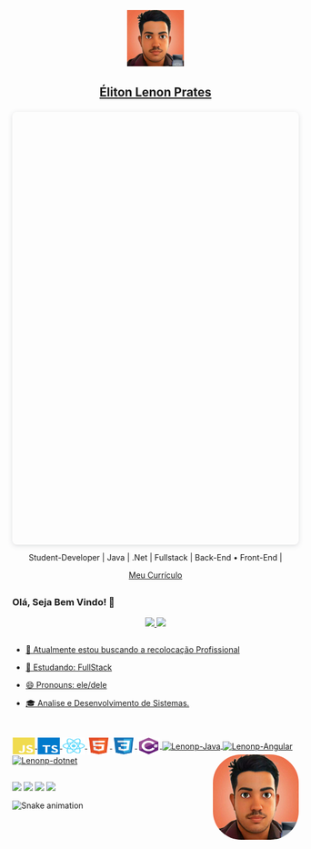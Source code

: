 <p align="center">
  <a href="https://www.linkedin.com/in/%C3%A9lito-lenon-prates-956465141/">
    <img alt="Lenonp" src="https://github.com/Lenonp/Lenonp/blob/main/.github/workflows/Foto-Elito.jpg" width="100" />
    <h2 align="center">Éliton Lenon Prates</h2>
  </a>
  <div style="position: relative; width: 100%; height: 0; padding-top: 141.4286%;
     padding-bottom: 48px; box-shadow: 0 2px 8px 0 rgba(63,69,81,0.16); margin-top: 1.6em; margin-bottom: 0.9em; overflow: hidden;
     border-radius: 8px; will-change: transform;">
  </div>
  
<p align="center">Student-Developer | Java | .Net | Fullstack | Back-End • Front-End |</p>

  <p align="center">
    <a href="https:&#x2F;&#x2F;www.canva.com&#x2F;design&#x2F;DAEgVikpPHw&#x2F;view?    utm_content=DAEgVikpPHw&amp;utm_campaign=designshare&amp;utm_medium=embeds&amp;utm_source=link" target="_blank" rel="noopener">Meu Currículo</a>
  </p>
  
##

### Olá, Seja Bem Vindo! 👋

<div align="center">
  <a href="https://github.com/Lenonp">
  <img height="180em" src="https://github-readme-stats.vercel.app/api?username=Lenonp&show_icons=true&theme=tokyonight&include_all_commits=true&count_private=true"/>
  <img height="180em" src="https://github-readme-stats.vercel.app/api/top-langs/?username=Lenonp&layout=compact&langs_count=7&theme=tokyonight"/>
</div>
  
  ##

- 💼 Atualmente estou buscando a recolocação Profissional
- 📘 Estudando: FullStack
- 😄 Pronouns: ele/dele
- 🎓 Analise e Desenvolvimento de Sistemas.
  
  ##

<div style="display: inline_block"><br>
  <img align="center" alt="Lenonp-Js" height="30" width="40" src="https://raw.githubusercontent.com/devicons/devicon/master/icons/javascript/javascript-plain.svg">
  <img align="center" alt="Lenonp-Ts" height="30" width="40" src="https://raw.githubusercontent.com/devicons/devicon/master/icons/typescript/typescript-plain.svg">
  <img align="center" alt="Lenonp-React" height="30" width="40" src="https://raw.githubusercontent.com/devicons/devicon/master/icons/react/react-original.svg">
  <img align="center" alt="Lenonp-HTML" height="30" width="40" src="https://raw.githubusercontent.com/devicons/devicon/master/icons/html5/html5-original.svg">
  <img align="center" alt="Lenonp-CSS" height="30" width="40" src="https://raw.githubusercontent.com/devicons/devicon/master/icons/css3/css3-original.svg">
  <img align="center" alt="Lenonp-Csharp" height="30" width="40" src="https://raw.githubusercontent.com/devicons/devicon/master/icons/csharp/csharp-original.svg">
  <img align="center" alt="Lenonp-Java" height="30" width="40" src="https://cdn.jsdelivr.net/gh/devicons/devicon/icons/java/java-original-wordmark.svg" />
  <img align="center" alt="Lenonp-Angular" height="30" width="40" src="https://cdn.jsdelivr.net/gh/devicons/devicon/icons/angularjs/angularjs-original.svg" />
  <img align="center" alt="Lenonp-dotnet" height="30" width="40" src="https://cdn.jsdelivr.net/gh/devicons/devicon/icons/dotnetcore/dotnetcore-original.svg" />
  <img align="right" alt="Lenonp" height="150" style="border-radius:50px;" src="https://github.com/Lenonp/Lenonp/blob/main/.github/workflows/Foto-Elito.jpg">
</div>
  
  ##
  
<div> 
  <a href="https://www.instagram.com/elitopratesoficial/" target="_blank"><img src="https://img.shields.io/badge/-Instagram-%23E4405F?style=for-the-badge&logo=instagram&logoColor=white" target="_blank"></a>
 <a href="https://discord.gg/Élito Lenon Prates#3983" target="_blank"><img src="https://img.shields.io/badge/Discord-7289DA?style=for-the-badge&logo=discord&logoColor=white" target="_blank"></a> 
  <a href = "mailto:lenon.prates@gmail.com"><img src="https://img.shields.io/badge/-Gmail-%23333?style=for-the-badge&logo=gmail&logoColor=white" target="_blank"></a>
  <a href="https://www.linkedin.com/in/%C3%A9lito-lenon-prates-956465141/" target="_blank"><img src="https://img.shields.io/badge/-LinkedIn-%230077B5?style=for-the-badge&logo=linkedin&logoColor=white" target="_blank"></a> 
</div>
  
![Snake animation](https://github.com/Lenonp/Lenonp/blob/output/github-contribution-grid-snake.svg)
  

        
          
